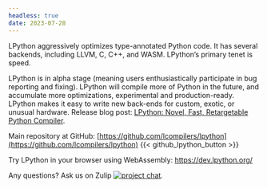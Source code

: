 ```yaml
---
headless: true
date: 2023-07-28
---
```


LPython aggressively optimizes type-annotated Python code. It has several
backends, including LLVM, C, C++, and WASM. LPython’s primary tenet is speed.

LPython is in alpha stage (meaning users enthusiastically participate in bug
reporting and fixing). LPython will compile more of Python in the future, and
accumulate more optimizations, experimental and production-ready. LPython makes
it easy to write new back-ends for custom, exotic, or unusual hardware.
Release blog post: [LPython: Novel, Fast, Retargetable Python Compiler](https://lpython.org/blog/2023/07/lpython-novel-fast-retargetable-python-compiler/).

Main repository at GitHub:
[https://github.com/lcompilers/lpython](https://github.com/lcompilers/lpython)
{{< github_lpython_button >}}

Try LPython in your browser using WebAssembly: https://dev.lpython.org/

Any questions? Ask us on Zulip [![project chat](https://img.shields.io/badge/zulip-join_chat-brightgreen.svg)](https://lfortran.zulipchat.com/#narrow/stream/311866-LPython).
